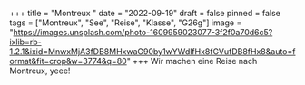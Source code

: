 +++
title = "Montreux "
date = "2022-09-19"
draft = false
pinned = false
tags = ["Montreux", "See", "Reise", "Klasse", "G26g"]
image = "https://images.unsplash.com/photo-1609959023077-3f2f0a70d6c5?ixlib=rb-1.2.1&ixid=MnwxMjA3fDB8MHxwaG90by1wYWdlfHx8fGVufDB8fHx8&auto=format&fit=crop&w=3774&q=80"
+++
W﻿ir machen eine Reise nach Montreux, yeee!